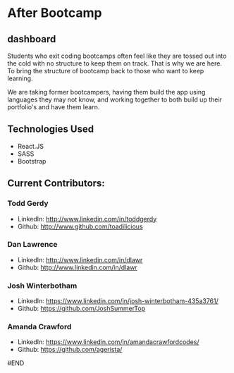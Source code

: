 # After Bootcamp

## dashboard

Students who exit coding bootcamps often feel like they are tossed out into the cold with no structure to keep them on track.  That is why we are here.  To bring the structure of bootcamp back to those who want to keep learning.

We are taking former bootcampers, having them build the app using languages they may not know, and working together to both build up their portfolio's and have them learn.


## Technologies Used
- React.JS
- SASS
- Bootstrap

## Current Contributors:

### Todd Gerdy
- LinkedIn: http://www.linkedin.com/in/toddgerdy
- Github:   http://www.github.com/toadilicious

### Dan Lawrence
- LinkedIn: http://www.linkedin.com/in/dlawr
- Github:   http://www.linkedin.com/in/dlawr

### Josh Winterbotham
- LinkedIn: https://www.linkedin.com/in/josh-winterbotham-435a3761/
- Github:   https://github.com/JoshSummerTop

### Amanda Crawford
- LinkedIn: https://www.linkedin.com/in/amandacrawfordcodes/
- Github: https://github.com/agerista/




























#END
